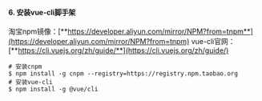 #### 6. 安装vue-cli脚手架

淘宝npm镜像：[**https://developer.aliyun.com/mirror/NPM?from=tnpm**](https://developer.aliyun.com/mirror/NPM?from=tnpm)
vue-cli官网：[**https://cli.vuejs.org/zh/guide/**](https://cli.vuejs.org/zh/guide/)
```shell
# 安装cnpm
$ npm install -g cnpm --registry=https://registry.npm.taobao.org
# 安装vue-cli
$ npm install -g @vue/cli
```